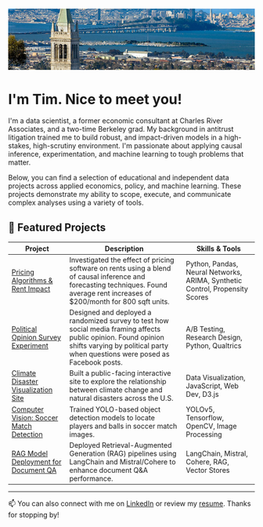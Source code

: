 ![bay-area](/images/bay-area.jpg)

# I'm Tim. Nice to meet you!

I'm a data scientist, a former economic consultant at Charles River Associates, and a two-time Berkeley grad. My background in antitrust litigation trained me to build robust, and impact-driven models in a high-stakes, high-scrutiny environment. I'm passionate about applying causal inference, experimentation, and machine learning to tough problems that matter.

Below, you can find a selection of educational and independent data projects across applied economics, policy, and machine learning. These projects demonstrate my ability to scope, execute, and communicate complex analyses using a variety of tools.

## 🔬 Featured Projects

| Project | Description | Skills & Tools |
|--------|-------------|----------------|
| [Pricing Algorithms & Rent Impact](https://uc-berkeley-i-school.github.io/realpage-rent-impact/) | Investigated the effect of pricing software on rents using a blend of causal inference and forecasting techniques. Found average rent increases of $200/month for 800 sqft units. | Python, Pandas, Neural Networks, ARIMA, Synthetic Control, Propensity Scores |
| [Political Opinion Survey Experiment](https://github.com/timothy-majidzadeh/immigration-survey-experiment) | Designed and deployed a randomized survey to test how social media framing affects public opinion. Found opinion shifts varying by political party when questions were posed as Facebook posts. | A/B Testing, Research Design, Python, Qualtrics |
| [Climate Disaster Visualization Site](https://github.com/timothy-majidzadeh/climate-disaster-viz) | Built a public-facing interactive site to explore the relationship between climate change and natural disasters across the U.S. | Data Visualization, JavaScript, Web Dev, D3.js |
| [Computer Vision: Soccer Match Detection](https://github.com/timothy-majidzadeh/soccer-object-detection) | Trained YOLO-based object detection models to locate players and balls in soccer match images. | YOLOv5, Tensorflow, OpenCV, Image Processing |
| [RAG Model Deployment for Document QA](https://github.com/timothy-majidzadeh/rag-llm-demo) | Deployed Retrieval-Augmented Generation (RAG) pipelines using LangChain and Mistral/Cohere to enhance document Q&A performance. | LangChain, Mistral, Cohere, RAG, Vector Stores |

---

📫 You can also connect with me on [LinkedIn](https://www.linkedin.com/in/timothy-majidzadeh/) or review my [resume](/references/resume.pdf). Thanks for stopping by!

